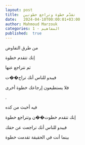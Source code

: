 ```yaml
---
layout: post
title:  تقدّم خطوة وتراجع خطوتين
date:   2024-04-10T00:00:01+03:00
author: Mahmoud Marzouk
categories: 1 - المفاهيم
published:  true
---
```

من طرق التفاوض

إنك تتقدم خطوة

ثم تتراجع عنها

فيبدو للناس أنك تراج��ت

فلا يستطيعون إرجاعك خطوة أخرى

.

فيه أخبث من كده

إنك تتقدم خطوت��ن وتتراجع خطوة

فيبدو للناس أنك تراجعت عن حقك

بينما أنت في الحقيقة تقدمت خطوة
